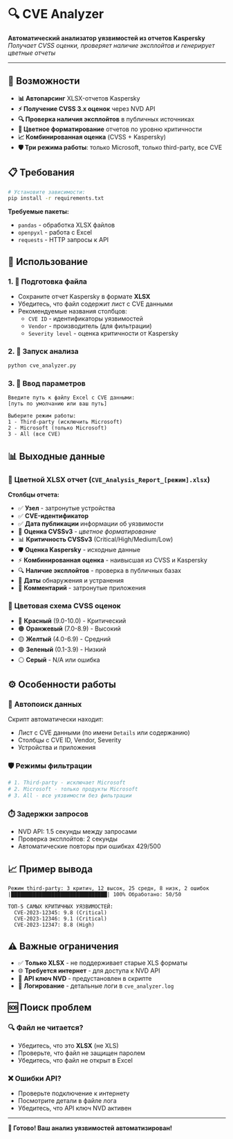 # 🔍 CVE Analyzer

**Автоматический анализатор уязвимостей из отчетов Kaspersky**  
*Получает CVSS оценки, проверяет наличие эксплойтов и генерирует цветные отчеты*

---

## 🚀 Возможности

- **📊 Автопарсинг** XLSX-отчетов Kaspersky
- **⚡ Получение CVSS 3.x оценок** через NVD API
- **🔍 Проверка наличия эксплойтов** в публичных источниках
- **🎨 Цветное форматирование** отчетов по уровню критичности
- **📈 Комбинированная оценка** (CVSS + Kaspersky)
- **🛡️ Три режима работы**: только Microsoft, только third-party, все CVE

## 📋 Требования

```bash
# Установите зависимости:
pip install -r requirements.txt
```

**Требуемые пакеты:**
- `pandas` - обработка XLSX файлов
- `openpyxl` - работа с Excel
- `requests` - HTTP запросы к API

## 🎯 Использование

### 1. 🔄 Подготовка файла
- Сохраните отчет Kaspersky в формате **XLSX**
- Убедитесь, что файл содержит лист с CVE данными
- Рекомендуемые названия столбцов:
  - `CVE ID` - идентификаторы уязвимостей
  - `Vendor` - производитель (для фильтрации)
  - `Severity level` - оценка критичности от Kaspersky

### 2. 🚀 Запуск анализа
```bash
python cve_analyzer.py
```

### 3. 📝 Ввод параметров
```
Введите путь к файлу Excel с CVE данными:
[путь по умолчанию или ваш путь]

Выберите режим работы:
1 - Third-party (исключить Microsoft)
2 - Microsoft (только Microsoft)  
3 - All (все CVE)
```

## 📊 Выходные данные

### 🎨 **Цветной XLSX отчет** (`CVE_Analysis_Report_[режим].xlsx`)

**Столбцы отчета:**
- ✅ **Узел** - затронутые устройства
- ✅ **CVE-идентификатор** 
- ✅ **Дата публикации** информации об уязвимости
- 🎯 **Оценка CVSSv3** - *цветное форматирование*
- 📊 **Критичность CVSSv3** (Critical/High/Medium/Low)
- 🛡️ **Оценка Kaspersky** - исходные данные
- ⚡ **Комбинированная оценка** - наивысшая из CVSS и Kaspersky
- 🔍 **Наличие эксплойтов** - проверка в публичных базах
- 📅 **Даты** обнаружения и устранения
- 💬 **Комментарий** - затронутые приложения

### 🎯 **Цветовая схема CVSS оценок**
- 🔴 **Красный** (9.0-10.0) - Критический
- 🟠 **Оранжевый** (7.0-8.9) - Высокий  
- 🟡 **Желтый** (4.0-6.9) - Средний
- 🟢 **Зеленый** (0.1-3.9) - Низкий
- ⚪ **Серый** - N/A или ошибка

## ⚙️ Особенности работы

### 🔄 **Автопоиск данных**
Скрипт автоматически находит:
- Лист с CVE данными (по имени `Details` или содержанию)
- Столбцы с CVE ID, Vendor, Severity
- Устройства и приложения

### 🛡️ **Режимы фильтрации**
```python
# 1. Third-party - исключает Microsoft
# 2. Microsoft - только продукты Microsoft  
# 3. All - все уязвимости без фильтрации
```

### ⏱️ **Задержки запросов**
- NVD API: 1.5 секунды между запросами
- Проверка эксплойтов: 2 секунды
- Автоматические повторы при ошибках 429/500

## 📈 Пример вывода

```
Режим third-party: 3 критич, 12 высок, 25 средн, 8 низк, 2 ошибок
|███████████████████████████████| 100% Обработано: 50/50

ТОП-5 САМЫХ КРИТИЧНЫХ УЯЗВИМОСТЕЙ:
  CVE-2023-12345: 9.8 (Critical)
  CVE-2023-12346: 9.1 (Critical) 
  CVE-2023-12347: 8.8 (High)
```

## ⚠️ Важные ограничения

- ✅ **Только XLSX** - не поддерживает старые XLS форматы
- 🌐 **Требуется интернет** - для доступа к NVD API
- 🔑 **API ключ NVD** - предустановлен в скрипте
- 📁 **Логирование** - детальные логи в `cve_analyzer.log`

## 🆘 Поиск проблем

### 🔍 Файл не читается?
- Убедитесь, что это **XLSX** (не XLS)
- Проверьте, что файл не защищен паролем
- Убедитесь, что файл не открыт в Excel

### ❌ Ошибки API?
- Проверьте подключение к интернету
- Посмотрите детали в файле лога
- Убедитесь, что API ключ NVD активен

---

**🎉 Готово! Ваш анализ уязвимостей автоматизирован!**
